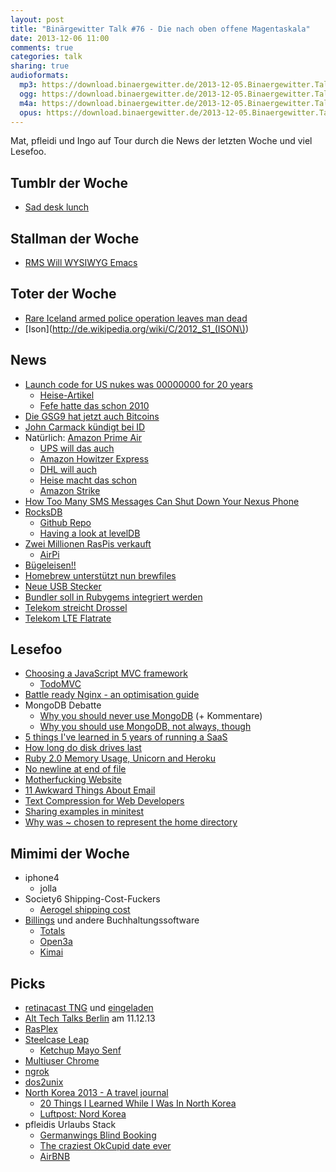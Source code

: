 ```yaml
---
layout: post
title: "Binärgewitter Talk #76 - Die nach oben offene Magentaskala"
date: 2013-12-06 11:00
comments: true
categories: talk
sharing: true
audioformats:
  mp3: https://download.binaergewitter.de/2013-12-05.Binaergewitter.Talk.76.mp3
  ogg: https://download.binaergewitter.de/2013-12-05.Binaergewitter.Talk.76.ogg
  m4a: https://download.binaergewitter.de/2013-12-05.Binaergewitter.Talk.76.m4a
  opus: https://download.binaergewitter.de/2013-12-05.Binaergewitter.Talk.76.opus
---
```

Mat, pfleidi und Ingo auf Tour durch die News der letzten Woche und viel Lesefoo.

## Tumblr der Woche

- [Sad desk lunch](http://saddesklunch.com/)

## Stallman der Woche

- [RMS Will WYSIWYG Emacs](http://www.heise.de/developer/meldung/Stallman-wuenscht-sich-WYSIWYG-Emacs-2052459.html)

## Toter der Woche

- [Rare Iceland armed police operation leaves man dead](http://www.bbc.co.uk/news/world-europe-25190119)
- [Ison](http://de.wikipedia.org/wiki/C/2012_S1_(ISON\))

## News

- [Launch code for US nukes was 00000000 for 20 years](http://arstechnica.com/tech-policy/2013/12/launch-code-for-us-nukes-was-00000000-for-20-years/)
    * [Heise-Artikel](http://www.heise.de/newsticker/meldung/00000000-Passwort-fuer-US-Atomraketen-2060077.html)
    * [Fefe hatte das schon 2010](http://blog.fefe.de/?ts=b23e6c3f)
- [Die GSG9 hat jetzt auch Bitcoins](http://www.faz.net/aktuell/finanzen/devisen-rohstoffe/digitale-waehrung-gsg-9-einheit-nimmt-mutmassliche-bitcoin-betrueger-fest-12694938.html)
- [John Carmack kündigt bei ID](http://www.polygon.com/2013/11/22/5134500/id-software-founder-john-carmack-resigns)
- Natürlich: [Amazon Prime Air](http://www.amazon.com/l/ref=mh_rd_l?node=8037720011&device=desktop&tag=rnwap-20)
    * [UPS will das auch](http://techcrunch.com/2013/12/03/ups-also-said-to-be-testing-drone-delivery-constant-robot-background-hum-increasingly-inevitable/)
    * [Amazon Howitzer Express](http://www.der-postillon.com/2013/12/amazon-plant-pakete-mit-riesigen.html)
    * [DHL will auch](http://www.heise.de/newsticker/meldung/DHL-will-in-Bonn-Paketdrohne-testen-2060348.html)
    * [Heise macht das schon](http://www.heise.de/newsticker/meldung/c-t-testet-Heftlieferung-per-Drohne-2060778.html)
    * [Amazon Strike](http://d24w6bsrhbeh9d.cloudfront.net/photo/aeNQMwb_460s.jpg)
- [How Too Many SMS Messages Can Shut Down Your Nexus Phone](http://allthingsd.com/20131129/how-too-many-sms-messages-can-shut-down-your-nexus-phone/)
- [RocksDB](http://rocksdb.org/)
    * [Github Repo](https://github.com/facebook/rocksdb)
    * [Having a look at levelDB](http://skipperkongen.dk/2013/02/14/having-a-look-at-leveldb/)
- [Zwei Millionen RasPis verkauft](http://www.raspberrypi.org/archives/5265)
    * [AirPi](http://airpi.es/)
- [Bügeleisen!!](http://www.bbc.co.uk/news/blogs-news-from-elsewhere-24707337)
- [Homebrew unterstützt nun brewfiles](https://coderwall.com/p/afmnbq)
- [Neue USB Stecker](http://news.cnet.com/8301-11386_3-57614456-76/with-new-usb-connector-no-more-wrong-way-up-cables/)
- [Bundler soll in Rubygems integriert werden](https://github.com/jruby/jruby/issues/1146#issuecomment-29714318)
- [Telekom streicht Drossel](http://www.heise.de/newsticker/meldung/Telekom-streicht-alle-Drossel-Klauseln-und-versucht-eine-Charme-Offensive-2059181.html)
- [Telekom LTE Flatrate](http://www.heise.de/newsticker/meldung/Telekom-streicht-Internet-Flat-aus-LTE-Tarif-2061549.html)

## Lesefoo

- [Choosing a JavaScript MVC framework](http://www.funnyant.com/choosing-javascript-mvc-framework/)
    * [TodoMVC](http://todomvc.com/)
- [Battle ready Nginx - an optimisation guide](http://blog.zachorr.com/nginx-setup/)
- MongoDB Debatte
    * [Why you should never use MongoDB](http://www.sarahmei.com/blog/2013/11/11/why-you-should-never-use-mongodb/) (+ Kommentare)
    * [Why you should use MongoDB, not always, though](http://shahalpk.name/post/66958131374/why-you-should-use-mongodb-not-always-though)
- [5 things I've learned in 5 years of running a SaaS](http://mir.aculo.us/2013/11/27/5-things-ive-learned-in-5-years-of-running-a-saas/)
- [How long do disk drives last](http://blog.backblaze.com/2013/11/12/how-long-do-disk-drives-last/)
- [Ruby 2.0 Memory Usage, Unicorn and Heroku](http://marianposaceanu.com/articles/on-ruby-2-0-memory-usage-unicorn-and-heroku)
- [No newline at end of file](http://robots.thoughtbot.com/no-newline-at-end-of-file/)
- [Motherfucking Website](http://motherfuckingwebsite.com)
- [11 Awkward Things About Email](http://www.waitbutwhy.com/2013/12/11-awkward-things-about-email.html)
- [Text Compression for Web Developers](http://www.html5rocks.com/en/tutorials/speed/txt-compression/)
- [Sharing examples in minitest](http://wojtekmach.pl/blog/2013/07/17/sharing-examples-in-minitest/)
- [Why was ~ chosen to represent the home directory](http://unix.stackexchange.com/questions/34196/why-was-chosen-to-represent-the-home-directory)


## Mimimi der Woche

- iphone4
    - jolla
- Society6 Shipping-Cost-Fuckers
    * [Aerogel shipping cost](http://www.buyaerogel.com/)
- [Billings](http://billingsapp.com/) und andere Buchhaltungssoftware
    * [Totals](http://www.kedisoft.com/totals/)
    * [Open3a](http://www.open3a.de/)
    * [Kimai](http://www.kimai.org/)

## Picks

- [retinacast TNG](http://retinacast.de/rtc024-tng/) und [eingeladen](http://eingeladen-feature.de/004-linux/)
- [Alt Tech Talks Berlin](http://www.alt-tech-talks.com/) am 11.12.13
- [RasPlex](http://rasplex.com/)
- [Steelcase Leap](http://thewirecutter.com/reviews/best-office-chair-is-the-steelcase-leap/)
    * [Ketchup Mayo Senf](http://www.ketchup-mayo-senf.de/Angebote/)
- [Multiuser Chrome](https://support.google.com/chrome/answer/2364824?hl=en)
- [ngrok](https://ngrok.com/)
- [dos2unix](http://freecode.com/projects/dos2unix)
- [North Korea 2013 - A travel journal](http://www.dominik-schwarz.net/reisen/nordkorea2013/)
    * [20 Things I Learned While I Was In North Korea](http://www.waitbutwhy.com/2013/09/20-things-i-learned-while-i-was-in.html)
    * [Luftpost: Nord Korea](http://luftpost-podcast.de/nordkorea1/)
- pfleidis Urlaubs Stack
    * [Germanwings Blind Booking](http://www.germanwings.com/de/Buchung/Info-Blind-Booking.htm)
    * [The craziest OkCupid date ever](http://www.salon.com/2013/11/12/the_craziest_okcupid_date_ever/)
    * [AirBNB](https://www.airbnb.com/)

